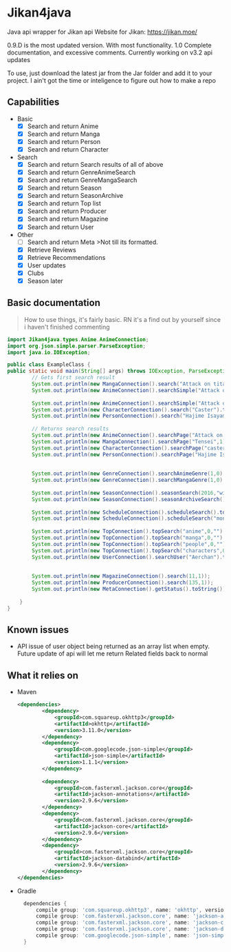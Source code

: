 # Jikan4java
Java api wrapper for Jikan api
Website for Jikan: https://jikan.moe/

0.9.D is the most updated version. With most functionality. 1.0 Complete documentation, and excessive comments.
Currently working on v3.2 api updates

To use, just download the latest jar from the Jar folder and add it to your project. I ain't got the time or inteligence to figure out how to make a repo

## Capabilities
- Basic
  - [X] Search and return Anime
  - [X] Search and return Manga
  - [X] Search and return Person
  - [X] Search and return Character
- Search
  - [X] Search and return Search results of all of above
  - [X] Search and return GenreAnimeSearch
  - [X] Search and return GenreMangaSearch
  - [X] Search and return Season
  - [X] Search and return SeasonArchive
  - [X] Search and return Top list
  - [X] Search and return Producer
  - [X] Search and return Magazine
  - [X] Search and return User
- Other 
  - [ ] Search and return Meta >Not till its formatted.
  - [X] Retrieve Reviews
  - [X] Retrieve Recommendations
  - [X] User updates
  - [X] Clubs
  - [X] Season later

## Basic documentation

>How to use things, it's fairly basic. RN it's a find out by yourself since i haven't finished commenting
```java
import Jikan4java.types.Anime.AnimeConnection;
import org.json.simple.parser.ParseException;
import java.io.IOException;

public class ExampleClass {
public static void main(String[] args) throws IOException, ParseException {
        // Gets first search result
        System.out.println(new MangaConnection().search("Attack on titan").toString());
        System.out.println(new AnimeConnection().searchSimple("Attack on titan").getRelated().get(0).get(Relates.SIDE_STORIES));
        
        System.out.println(new AnimeConnection().searchSimple("Attack on titan").toString());
        System.out.println(new CharacterConnection().search("Caster").toString());
        System.out.println(new PersonConnection().search("Hajime Isayama").toString());
        
        // Returns search results
        System.out.println(new AnimeConnection().searchPage("Attack on titan",1).toString());
        System.out.println(new MangaConnection().searchPage("Tensei",1));
        System.out.println(new CharacterConnection().searchPage("caster",1));
        System.out.println(new PersonConnection().searchPage("Hajime Isayama", 1));
        
        
        System.out.println(new GenreConnection().searchAnimeGenre(1,0).toString());
        System.out.println(new GenreConnection().searchMangaGenre(1,0).toString());
        
        System.out.println(new SeasonConnection().seasonSearch(2016,"winter").toString());
        System.out.println(new SeasonConnection().seasonArchiveSearch().toString());
        
        System.out.println(new ScheduleConnection().scheduleSearch().toString());
        System.out.println(new ScheduleConnection().scheduleSearch("monday").toString()); //`monday` can be replaced with any other day or unknown / other
        
        System.out.println(new TopConnection().topSearch("anime",0,"").toString());
        System.out.println(new TopConnection().topSearch("manga",0,"").toString());
        System.out.println(new TopConnection().topSearch("people",0,"").toString());
        System.out.println(new TopConnection().topSearch("characters",0,"").toString());
        System.out.println(new UserConnection().searchUser("Aerchan").toString());
        
        
        System.out.println(new MagazineConnection().search(11,1));
        System.out.println(new ProducerConnection().search(135,1));
        System.out.println(new MetaConnection().getStatus().toString());
               
    }
}
```
## Known issues
- API issue of user object being returned as an array list when empty. Future update of api will let me return Related fields back to normal
## What it relies on 
- Maven
    ```xml
    <dependencies>
            <dependency>
                <groupId>com.squareup.okhttp3</groupId>
                <artifactId>okhttp</artifactId>
                <version>3.11.0</version>
            </dependency>
            <dependency>
                <groupId>com.googlecode.json-simple</groupId>
                <artifactId>json-simple</artifactId>
                <version>1.1.1</version>
            </dependency>
          
            <dependency>
                <groupId>com.fasterxml.jackson.core</groupId>
                <artifactId>jackson-annotations</artifactId>
                <version>2.9.6</version>
            </dependency>
            <dependency>
                <groupId>com.fasterxml.jackson.core</groupId>
                <artifactId>jackson-core</artifactId>
                <version>2.9.6</version>
            </dependency>
            <dependency>
                <groupId>com.fasterxml.jackson.core</groupId>
                <artifactId>jackson-databind</artifactId>
                <version>2.9.6</version>
            </dependency>
    </dependencies>
    ```
- Gradle
    ```groovy
      dependencies {
          compile group: 'com.squareup.okhttp3', name: 'okhttp', version:'3.11.0'
          compile group: 'com.fasterxml.jackson.core', name: 'jackson-annotations', version:'2.9.8'
          compile group: 'com.fasterxml.jackson.core', name: 'jackson-core', version:'2.9.8'
          compile group: 'com.fasterxml.jackson.core', name: 'jackson-databind', version:'2.9.8'
          compile group: 'com.googlecode.json-simple', name: 'json-simple', version:'1.1.1'
      }
    ```
